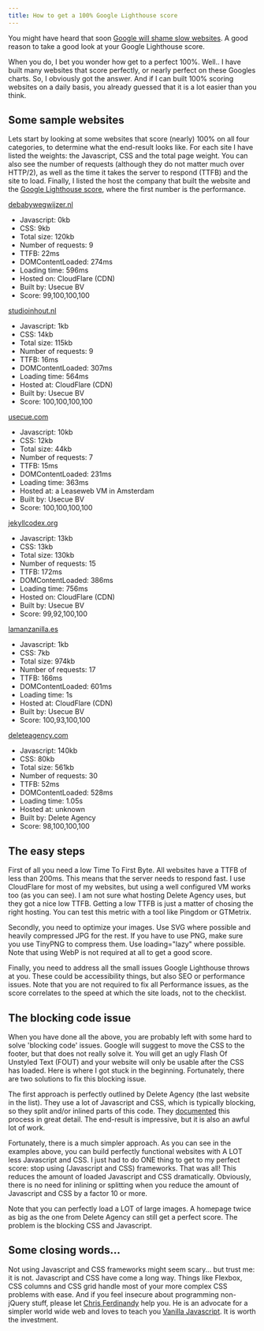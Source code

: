 ```yaml
---
title: How to get a 100% Google Lighthouse score
---
```


You might have heard that soon [Google will shame slow websites](/blog/google-will-shame-slow-websites). A good reason to take a good look at your Google Lighthouse score. 

When you do, I bet you wonder how get to a perfect 100%. Well.. I have built many websites that score perfectly, or nearly perfect on these Googles charts. So, I obviously got the answer. And if I can built 100% scoring websites on a daily basis, you already guessed that it is a lot easier than you think.

## Some sample websites

Lets start by looking at some websites that score (nearly) 100% on all four categories, to determine what the end-result looks like. For each site I have listed the weights: the Javascript, CSS and the total page weight. You can also see the number of requests (although they do not matter much over HTTP/2), as well as the time it takes the server to respond (TTFB) and the site to load. Finally, I listed the host the company that built the website and the [Google Lighthouse score](/blog/google-lighthouse-score), where the first number is the performance.

[debabywegwijzer.nl](https://www.debabywegwijzer.nl/)

- Javascript: 0kb
- CSS: 9kb
- Total size: 120kb
- Number of requests: 9
- TTFB: 22ms
- DOMContentLoaded: 274ms
- Loading time: 596ms
- Hosted on: CloudFlare (CDN)
- Built by: Usecue BV
- Score: 99,100,100,100

[studioinhout.nl](https://www.studioinhout.nl/)

- Javascript: 1kb
- CSS: 14kb
- Total size: 115kb
- Number of requests: 9
- TTFB: 16ms
- DOMContentLoaded: 307ms
- Loading time: 564ms
- Hosted at: CloudFlare (CDN)
- Built by: Usecue BV
- Score: 100,100,100,100

[usecue.com](https://www.usecue.com/)

- Javascript: 10kb
- CSS: 12kb
- Total size: 44kb
- Number of requests: 7
- TTFB: 15ms
- DOMContentLoaded: 231ms
- Loading time: 363ms
- Hosted at: a Leaseweb VM in Amsterdam
- Built by: Usecue BV
- Score: 100,100,100,100

[jekyllcodex.org](https://jekyllcodex.org/)

- Javascript: 13kb
- CSS: 13kb
- Total size: 130kb
- Number of requests: 15
- TTFB: 172ms
- DOMContentLoaded: 386ms
- Loading time: 756ms
- Hosted on: CloudFlare (CDN)
- Built by: Usecue BV
- Score: 99,92,100,100

[lamanzanilla.es](https://lamanzanilla.es/)

- Javascript: 1kb
- CSS: 7kb
- Total size: 974kb
- Number of requests: 17
- TTFB: 166ms
- DOMContentLoaded: 601ms
- Loading time: 1s
- Hosted at: CloudFlare (CDN)
- Built by: Usecue BV
- Score: 100,93,100,100

[deleteagency.com](https://www.deleteagency.com/)

- Javascript: 140kb
- CSS: 80kb
- Total size: 561kb
- Number of requests: 30
- TTFB: 52ms
- DOMContentLoaded: 528ms
- Loading time: 1.05s
- Hosted at: unknown
- Built by: Delete Agency
- Score: 98,100,100,100

## The easy steps

First of all you need a low Time To First Byte. All websites have a TTFB of less than 200ms. This means that the server needs to respond fast. I use CloudFlare for most of my websites, but using a well configured VM works too (as you can see). I am not sure what hosting Delete Agency uses, but they got a nice low TTFB. Getting a low TTFB is just a matter of chosing the right hosting. You can test this metric with a tool like Pingdom or GTMetrix.

Secondly, you need to optimize your images. Use SVG where possible and heavily compressed JPG for the rest. If you have to use PNG, make sure you use TinyPNG to compress them. Use loading="lazy" where possible. Note that using WebP is not required at all to get a good score.

Finally, you need to address all the small issues Google Lighthouse throws at you. These could be accessibility things, but also SEO or performance issues. Note that you are not required to fix all Performance issues, as the score correlates to the speed at which the site loads, not to the checklist.

## The blocking code issue

When you have done all the above, you are probably left with some hard to solve 'blocking code' issues. Google will suggest to move the CSS to the footer, but that does not really solve it. You will get an ugly Flash Of Unstyled Text (FOUT) and your website will only be usable after the CSS has loaded. Here is where I got stuck in the beginning. Fortunately, there are two solutions to fix this blocking issue.

The first approach is perfectly outlined by Delete Agency (the last website in the list). They use a lot of Javascript and CSS, which is typically blocking, so they split and/or inlined parts of this code. They [documented](https://www.deleteagency.com/blog/how-to-get-a-100-percents-lighthouse-performance-score) this process in great detail. The end-result is impressive, but it is also an awful lot of work.

Fortunately, there is a much simpler approach. As you can see in the examples above, you can build perfectly functional websites with A LOT less Javascript and CSS. I just had to do ONE thing to get to my perfect score: stop using (Javascript and CSS) frameworks. That was all! This reduces the amount of loaded Javascript and CSS dramatically. Obviously, there is no need for inlining or splitting when you reduce the amount of Javascript and CSS by a factor 10 or more. 

Note that you can perfectly load a LOT of large images. A homepage twice as big as the one from Delete Agency can still get a perfect score. The problem is the blocking CSS and Javascript.

## Some closing words...

Not using Javascript and CSS frameworks might seem scary... but trust me: it is not. Javascript and CSS have come a long way. Things like Flexbox, CSS columns and CSS grid handle most of your more complex CSS problems with ease. And if you feel insecure about programming non-jQuery stuff, please let [Chris Ferdinandy](https://gomakethings.com/) help you. He is an advocate for a simpler world wide web and loves to teach you [Vanilla Javascript](https://gomakethings.com/). It is worth the investment.